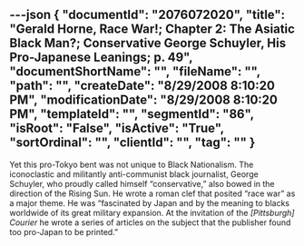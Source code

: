 ---json
{
  "documentId": "2076072020",
  "title": "Gerald Horne, Race War!; Chapter 2: The Asiatic Black Man?; Conservative George Schuyler, His Pro-Japanese Leanings; p. 49",
  "documentShortName": "",
  "fileName": "",
  "path": "",
  "createDate": "8/29/2008 8:10:20 PM",
  "modificationDate": "8/29/2008 8:10:20 PM",
  "templateId": "",
  "segmentId": "86",
  "isRoot": "False",
  "isActive": "True",
  "sortOrdinal": "",
  "clientId": "",
  "tag": ""
}
---

Yet this pro-Tokyo bent was not unique to Black Nationalism. The iconoclastic and militantly anti-communist black journalist, George Schuyler, who proudly called himself “conservative,” also bowed in the direction of the Rising Sun. He wrote a roman clef that posited “race war” as a major theme. He was “fascinated by Japan and by the meaning to blacks worldwide of its great military expansion. At the invitation of the *[Pittsburgh] Courier* he wrote a series of articles on the subject that the publisher found too pro-Japan to be printed.”
